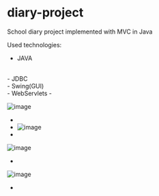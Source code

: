 # diary-project
School diary project implemented with MVC in Java

Used technologies:
<br/>
- JAVA
<br/>
- JDBC
<br/>
- Swing(GUI)
<br/>
- WebServlets
- <br/>

![image](https://user-images.githubusercontent.com/58139675/225685915-c7f5702c-aa32-444b-a7f0-c939cde396b1.png)
- <br/>
- ![image](https://user-images.githubusercontent.com/58139675/225686023-939101a5-26f4-4f70-ba98-612821a37194.png)
- <br/>
![image](https://user-images.githubusercontent.com/58139675/225686242-b97196ca-46bb-4402-b643-9c066f8f6139.png)
- <br/>
![image](https://user-images.githubusercontent.com/58139675/225686330-8c1ab75b-3572-44c8-a3da-ae15a362ab25.png)
- <br/>
